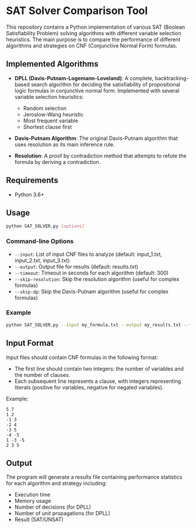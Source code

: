 # SAT Solver Comparison Tool

This repository contains a Python implementation of various SAT (Boolean Satisfiability Problem) solving algorithms with different variable selection heuristics. The main purpose is to compare the performance of different algorithms and strategies on CNF (Conjunctive Normal Form) formulas.

## Implemented Algorithms

- **DPLL (Davis-Putnam-Logemann-Loveland)**: A complete, backtracking-based search algorithm for deciding the satisfiability of propositional logic formulas in conjunctive normal form. Implemented with several variable selection heuristics:
  - Random selection
  - Jeroslow-Wang heuristic
  - Most frequent variable
  - Shortest clause first

- **Davis-Putnam Algorithm**: The original Davis-Putnam algorithm that uses resolution as its main inference rule.

- **Resolution**: A proof by contradiction method that attempts to refute the formula by deriving a contradiction.

## Requirements

- Python 3.6+

## Usage

```bash
python SAT_SOLVER.py [options]
```

### Command-line Options

- `--input`: List of input CNF files to analyze (default: input_1.txt, input_2.txt, input_3.txt)
- `--output`: Output file for results (default: results.txt)
- `--timeout`: Timeout in seconds for each algorithm (default: 300)
- `--skip-resolution`: Skip the resolution algorithm (useful for complex formulas)
- `--skip-dp`: Skip the Davis-Putnam algorithm (useful for complex formulas)

### Example

```bash
python SAT_SOLVER.py --input my_formula.txt --output my_results.txt --timeout 60
```

## Input Format

Input files should contain CNF formulas in the following format:
- The first line should contain two integers: the number of variables and the number of clauses.
- Each subsequent line represents a clause, with integers representing literals (positive for variables, negative for negated variables).

Example:
```
5 7
1 2
-1 3
-2 4
-3 5
-4 -5
1 -3 -5
2 3 5
```

## Output

The program will generate a results file containing performance statistics for each algorithm and strategy including:
- Execution time
- Memory usage
- Number of decisions (for DPLL)
- Number of unit propagations (for DPLL)
- Result (SAT/UNSAT)
